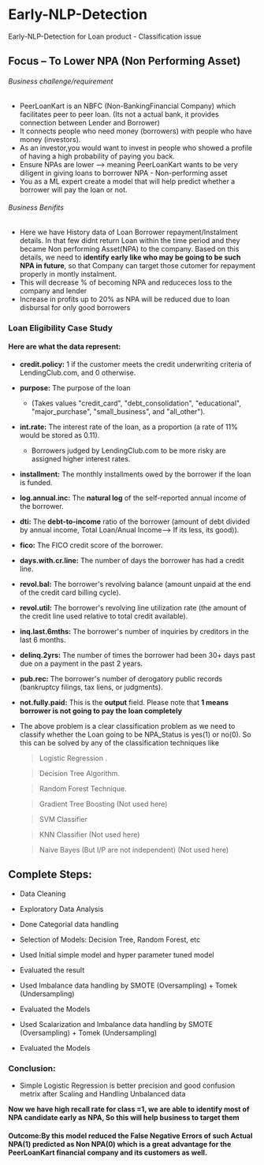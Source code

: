 # Early-NLP-Detection
Early-NLP-Detection for Loan product - Classification issue

## Focus – To Lower NPA (Non Performing Asset)
    
######    Business challenge/requirement
       
- PeerLoanKart is an NBFC (Non-BankingFinancial Company) which facilitates peer to peer loan. (Its not a actual bank, it provides connection between Lender and Borrower)
- It connects people who need money (borrowers) with people who have money (investors). 
- As an investor,you would want to invest in people who showed a profile of having a high probability of paying you back. 
- Ensure NPAs are lower –> meaning PeerLoanKart wants to be very diligent in giving loans to borrower
    NPA - Non-performing asset
- You as a ML expert create a model that will help predict whether a borrower will pay the loan or not. 

###### Business Benifits
- Here we have History data of Loan Borrower repayment/Instalment details. In that few didnt return Loan within the time period and they became Non performing Asset(NPA) to the company. Based on this details, we need to **identify early like who may be going to be such NPA in future**, so that Company can target those cutomer for repayment properly in montly instalment. 
- This will decrease % of becoming NPA and reduceces loss to the company and lender
-  Increase in profits up to 20% as NPA will be reduced due to loan disbursal for only good borrowers

### Loan Eligibility Case Study

#### Here are what the data represent:

* **credit.policy:** 1 if the customer meets the credit underwriting criteria of LendingClub.com, and 0 otherwise.
* **purpose:** The purpose of the loan 
    - (Takes values "credit_card", "debt_consolidation", "educational", "major_purchase", "small_business", and "all_other").
* **int.rate:** The interest rate of the loan, as a proportion (a rate of 11% would be stored as 0.11). 
    - Borrowers judged by LendingClub.com to be more risky are assigned higher interest rates.
* **installment:** The monthly installments owed by the borrower if the loan is funded.
* **log.annual.inc:** The **natural log** of the self-reported annual income of the borrower.
* **dti:** The **debt-to-income** ratio of the borrower (amount of debt divided by annual income, Total Loan/Anual Income--> If its less, its good)).
* **fico:** The FICO credit score of the borrower.
* **days.with.cr.line:** The number of days the borrower has had a credit line.
* **revol.bal:** The borrower's revolving balance (amount unpaid at the end of the credit card billing cycle).
* **revol.util:** The borrower's revolving line utilization rate (the amount of the credit line used relative to total credit available).
* **inq.last.6mths:** The borrower's number of inquiries by creditors in the last 6 months.
* **delinq.2yrs:** The number of times the borrower had been 30+ days past due on a payment in the past 2 years.
* **pub.rec:** The borrower's number of derogatory public records (bankruptcy filings, tax liens, or judgments).

* **not.fully.paid:** This is the **output** field. Please note that **1 means borrower is not going to pay the loan completely**

-  The above problem is a clear classification problem as we need to classify whether the Loan going to be NPA_Status is yes(1) or no(0). So this can be solved by any of the classification techniques like

    > Logistic Regression .

    > Decision Tree Algorithm.

    > Random Forest Technique.
    
    > Gradient Tree Boosting  (Not used here)
    
    > SVM Classifier
    
    > KNN Classifier (Not used here)
    
    > Naive Bayes (But I/P are not independent) (Not used here)
    
    
## Complete Steps:

- Data Cleaning
- Exploratory Data Analysis
- Done Categorial data handling
- Selection of Models: Decision Tree, Random Forest, etc

- Used Initial simple model and hyper parameter tuned model 
- Evaluated the result

- Used Imbalance data handling by SMOTE (Oversampling) + Tomek (Undersampling)
- Evaluated the Models

- Used Scalarization and Imbalance data handling by SMOTE (Oversampling) + Tomek (Undersampling)
-  Evaluated the Models



### Conclusion:

- Simple Logistic Regression  is better precision and good confusion metrix after Scaling and Handling Unbalanced data


**Now we  have high recall rate for class =1, we  are able to identify most of NPA candidate early as NPA, So this will help business to target them**

####  Outcome:By this model reduced the False Negative Errors of such Actual NPA(1) predicted as Non NPA(0)  which is a great advantage for the PeerLoanKart financial company and its customers as well.
    

